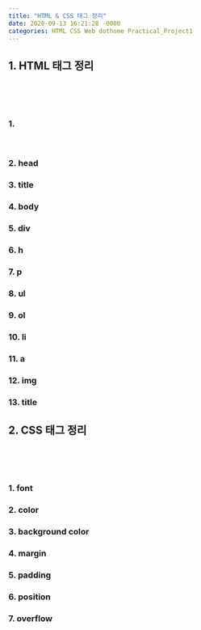 ```yaml
---
title: "HTML & CSS 태그 정리"
date: 2020-09-13 16:21:28 -0000
categories: HTML CSS Web dothome Practical_Project1
---
```






## 1. HTML 태그 정리 ##
<br>
<br>
<br>

### 1. <pre> <html> </pre> ###
### 2. head ###
### 3. title ###
### 4. body ###
### 5. div ###
### 6. h ###
### 7. p ###
### 8. ul ###
### 9. ol ###
### 10. li ###
### 11. a ###
### 12. img ###
### 13. title ###

## 2. CSS 태그 정리 ##
<br>
<br>
<br>

### 1. font ###
### 2. color ###
### 3. background color ###
### 4. margin ###
### 5. padding ###
### 6. position ###
### 7. overflow ###

